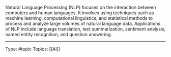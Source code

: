 Natural Language Processing (NLP) focuses on the interaction between computers and human languages. It involves using techniques such as machine learning, computational linguistics, and statistical methods to process and analyze large volumes of natural language data. Applications of NLP include language translation, text summarization, sentiment analysis, named entity recognition, and question answering.


___
Type: #topic 
Topics: [[AI]]

